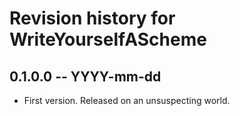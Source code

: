 # Revision history for WriteYourselfAScheme

## 0.1.0.0 -- YYYY-mm-dd

* First version. Released on an unsuspecting world.
